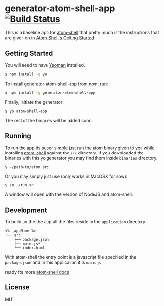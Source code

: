 # generator-atom-shell-app [![Build Status](https://secure.travis-ci.org/jacoblwe20/generator-atom-shell-app.png?branch=master)](https://travis-ci.org/jacoblwe20/generator-atom-shell-app)

This is a baseline app for [atom-shell](https://github.com/atom/atom-shell) that pretty much is the instructions that are given on in [Atom-Shell's Getting Started](https://github.com/atom/atom-shell/blob/master/docs/tutorial/quick-start.md)

## Getting Started

You will need to have [Yeoman](http://yeoman.io) installed.

```bash
$ npm install -g yo
```
To install generator-atom-shell-app from npm, run:

```bash
$ npm install -g generator-atom-shell-app
```

Finally, initiate the generator:

```bash
$ yo atom-shell-app
```

The rest of the binaries will be added soon.

## Running 

To run the app its super simple just run the atom binary given to you while installing [atom-shell](https://github.com/atom/atom-shell) against the `src` directory.
If you downloaded the binaries with this yo generator you may find them inside `binaries` directory.

    $ ~/path-to/atom src

Or you may simply just use (only works in MacOSX for now):

    $ sh ./run.sh

A window will open with the version of NodeJS and atom-shell.

## Development

To build on the the app all the files reside in the `application` directory.

    <% _appName %>
    └── src
        ├── package.json
        ├── main.js*
        └── index.html

With atom-shell the entry point is a javascript file specified in the `package.json` and in this application it is `main.js`

ready for more [atom-shell docs](https://github.com/atom/atom-shell/tree/master/docs)


## License

MIT
